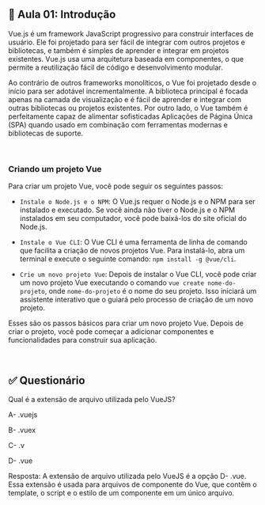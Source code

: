 ## 📝 Aula 01: Introdução
Vue.js é um framework JavaScript progressivo para construir interfaces de usuário. Ele foi projetado para ser fácil de integrar com outros projetos e bibliotecas, e também é simples de aprender e integrar em projetos existentes. Vue.js usa uma arquitetura baseada em componentes, o que permite a reutilização fácil de código e desenvolvimento modular.

Ao contrário de outros frameworks monolíticos, o Vue foi projetado desde o início para ser adotável incrementalmente. A biblioteca principal é focada apenas na camada de visualização e é fácil de aprender e integrar com outras bibliotecas ou projetos existentes. Por outro lado, o Vue também é perfeitamente capaz de alimentar sofisticadas Aplicações de Página Única (SPA) quando usado em combinação com ferramentas modernas e bibliotecas de suporte.

<br>

### Criando um projeto Vue
Para criar um projeto Vue, você pode seguir os seguintes passos:

- ``Instale o Node.js e o NPM``: O Vue.js requer o Node.js e o NPM para ser instalado e executado. Se você ainda não tiver o Node.js e o NPM instalados em seu computador, você pode baixá-los do site oficial do Node.js.

- ``Instale o Vue CLI``: O Vue CLI é uma ferramenta de linha de comando que facilita a criação de novos projetos Vue. Para instalá-lo, abra um terminal e execute o seguinte comando: ``npm install -g @vue/cli``.

- ``Crie um novo projeto Vue``: Depois de instalar o Vue CLI, você pode criar um novo projeto Vue executando o comando ``vue create nome-do-projeto``, onde ``nome-do-projeto`` é o nome do seu projeto. Isso iniciará um assistente interativo que o guiará pelo processo de criação de um novo projeto.

Esses são os passos básicos para criar um novo projeto Vue. Depois de criar o projeto, você pode começar a adicionar componentes e funcionalidades para construir sua aplicação.

<br>

## ✅ Questionário
Qual é a extensão de arquivo utilizada pelo VueJS?

A- .vuejs

B- .vuex

C- .v

D- .vue

Resposta: A extensão de arquivo utilizada pelo VueJS é a opção D- .vue. Essa extensão é usada para arquivos de componente do Vue, que contêm o template, o script e o estilo de um componente em um único arquivo. 